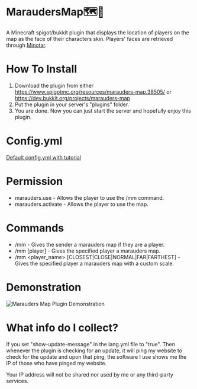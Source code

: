 # MaraudersMap:world_map::feet:
A Minecraft spigot/bukkit plugin that displays the location of players on the map as the face of their characters skin.
Players' faces are retrieved through [Minotar](http://minotar.net/).

# How To Install
1. Download the plugin from either https://www.spigotmc.org/resources/marauders-map.38505/ or https://dev.bukkit.org/projects/marauders-map
2. Put the plugin in your server's "plugins" folder.
3. You are done. Now you can just start the server and hopefully enjoy this plugin.

# Config.yml
[Default config.yml with tutorial](src/config.yml)

# Permission
  + marauders.use - Allows the player to use the /mm command.
  + marauders.activate - Allows the player to use the map.

# Commands
  + /mm - Gives the sender a marauders map if they are a player.
  + /mm [player] - Gives the specified player a marauders map.
  + /mm <player_name> [CLOSEST|CLOSE|NORMAL|FAR|FARTHEST] - Gives the specified player a marauders map with a custom scale.

# Demonstration
![Marauders Map Plugin Demonstration](Demonstration/MaraudersMapDemonstration.gif)

# What info do I collect?
If you set "show-update-message" in the lang.yml file to "true". Then whenever the plugin is checking for an update, it will ping my website to check for the update and upon that ping, the software I use shows me the IP of those who have pinged my website.

Your IP address will not be shared nor used by me or any third-party services.
